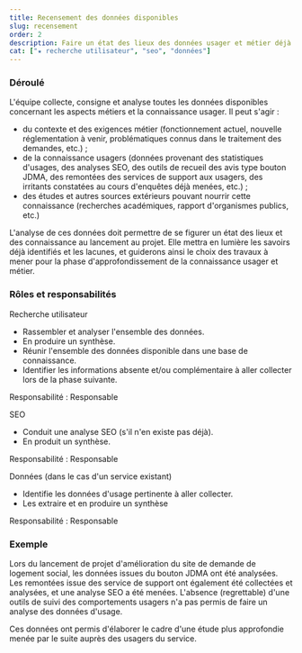 ```yaml
---
title: Recensement des données disponibles
slug: recensement
order: 2
description: Faire un état des lieux des données usager et métier déjà disponibles puis les regrouper pour commencer à créer une base de connaissances partagées.
cat: ["★ recherche utilisateur", "seo", "données"]
---
```


### Déroulé

L'équipe collecte, consigne et analyse toutes les données disponibles concernant les aspects métiers et la connaissance usager. Il peut s'agir :

- du contexte et des exigences métier (fonctionnement actuel, nouvelle réglementation à venir, problématiques connus dans le traitement des demandes, etc.) ;
- de la connaissance usagers (données provenant des statistiques d'usages, des analyses SEO, des outils de recueil des avis type bouton JDMA, des remontées des services de support aux usagers, des irritants constatées au cours d'enquêtes déjà menées, etc.) ;
- des études et autres sources extérieurs pouvant nourrir cette connaissance (recherches académiques, rapport d'organismes publics, etc.)

L'analyse de ces données doit permettre de se figurer un état des lieux et des connaissance au lancement au projet. Elle mettra en lumière les savoirs déjà identifiés et les lacunes, et guiderons ainsi le choix des travaux à mener pour la phase d'approfondissement de la connaissance usager et métier.

### Rôles et responsabilités

<span class="fr-badge fr-badge--pink-macaron">Recherche utilisateur</span>

- Rassembler et analyser l'ensemble des données.
- En produire un synthèse.
- Réunir l'ensemble des données disponible dans une base de connaissance.
- Identifier les informations absente et/ou complémentaire à aller collecter lors de la phase suivante.

Responsabilité : <span class="fr-tag fr-tag--sm">Responsable</span>

<span class="fr-badge fr-badge--pink-macaron">SEO</span>

- Conduit une analyse SEO (s'il n'en existe pas déjà).
- En produit un synthèse.

Responsabilité : <span class="fr-tag fr-tag--sm">Responsable</span>

<span class="fr-badge fr-badge--pink-macaron">Données</span> (dans le cas d'un service existant)

- Identifie les données d'usage pertinente à aller collecter.
- Les extraire et en produire un synthèse

Responsabilité : <span class="fr-tag fr-tag--sm">Responsable</span>

### Exemple

Lors du lancement de projet d'amélioration du site de demande de logement social, les données issues du bouton JDMA ont été analysées. Les remontées issue des service de support ont également été collectées et analysées, et une analyse SEO a été menées. L'absence (regrettable) d'une outils de suivi des comportements usagers n'a pas permis de faire un analyse des données d'usage.

Ces données ont permis d'élaborer le cadre d'une étude plus approfondie menée par le suite auprès des usagers du service.

